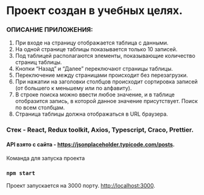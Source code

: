 # Проект создан в учебных целях.

### ОПИСАНИЕ ПРИЛОЖЕНИЯ:
1. При входе на страницу отображается таблица с данными.
2. На одной странице таблицы показывается только 10 записей.
3. Под таблицей располагаются элементы, показывающие количество страниц таблицы.
4. Кнопки “Назад” и “Далее” переключают страницы таблицы.
5. Переключение между страницами происходит без перезагрузки.
6. При нажатии на заголовки столбцов происходит сортировка записей (от большего к меньшему или по алфавиту).
7. В строке поиска можно ввести любое значение, и в таблице отобразится запись, в которой данное значение присутствует. Поиск по всем столбцам.
8. Страница таблицы должна отображаться в URL браузера.


### Стек - React, Redux toolkit, Axios, Typescript, Craco, Prettier.
#### API взято с сайта - https://jsonplaceholder.typicode.com/posts.

Команда для запуска проекта

### `npm start`

Проект запускается на 3000 порту.
[http://localhost:3000](http://localhost:3000).
